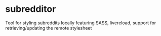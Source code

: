 # subredditor
Tool for styling subreddits locally featuring SASS, livereload, support for retrieving/updating the remote stylesheet
